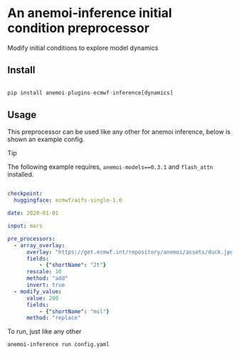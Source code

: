 # An anemoi-inference initial condition preprocessor

Modify initial conditions to explore model dynamics

## Install

```python

pip install anemoi-plugins-ecmwf-inference[dynamics]

```

## Usage

This preprocessor can be used like any other for anemoi inference, below is shown an example config.

> [!TIP]
> The following example requires, `anemoi-models==0.3.1` and `flash_attn` installed.

```yaml

checkpoint:
  huggingface: ecmwf/aifs-single-1.0

date: 2020-01-01

input: mars

pre_processors:
  - array_overlay:
      overlay: "https://get.ecmwf.int/repository/anemoi/assets/duck.jpg"
      fields:
          - {"shortName": "2t"}
      rescale: 10
      method: "add"
      invert: true
  - modify_value:
      value: 200
      fields:
          - {"shortName": "msl"}
      method: "replace"
```

To run, just like any other

```bash
anemoi-inference run config.yaml
```
